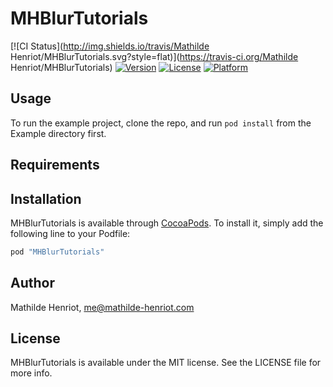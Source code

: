 # MHBlurTutorials

[![CI Status](http://img.shields.io/travis/Mathilde Henriot/MHBlurTutorials.svg?style=flat)](https://travis-ci.org/Mathilde Henriot/MHBlurTutorials)
[![Version](https://img.shields.io/cocoapods/v/MHBlurTutorials.svg?style=flat)](http://cocoapods.org/pods/MHBlurTutorials)
[![License](https://img.shields.io/cocoapods/l/MHBlurTutorials.svg?style=flat)](http://cocoapods.org/pods/MHBlurTutorials)
[![Platform](https://img.shields.io/cocoapods/p/MHBlurTutorials.svg?style=flat)](http://cocoapods.org/pods/MHBlurTutorials)

## Usage

To run the example project, clone the repo, and run `pod install` from the Example directory first.

## Requirements

## Installation

MHBlurTutorials is available through [CocoaPods](http://cocoapods.org). To install
it, simply add the following line to your Podfile:

```ruby
pod "MHBlurTutorials"
```

## Author

Mathilde Henriot, me@mathilde-henriot.com

## License

MHBlurTutorials is available under the MIT license. See the LICENSE file for more info.
